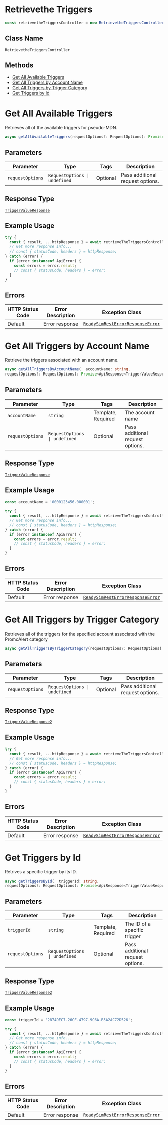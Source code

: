 # Retrievethe Triggers

```ts
const retrievetheTriggersController = new RetrievetheTriggersController(client);
```

## Class Name

`RetrievetheTriggersController`

## Methods

* [Get All Available Triggers](../../doc/controllers/retrievethe-triggers.md#get-all-available-triggers)
* [Get All Triggers by Account Name](../../doc/controllers/retrievethe-triggers.md#get-all-triggers-by-account-name)
* [Get All Triggers by Trigger Category](../../doc/controllers/retrievethe-triggers.md#get-all-triggers-by-trigger-category)
* [Get Triggers by Id](../../doc/controllers/retrievethe-triggers.md#get-triggers-by-id)


# Get All Available Triggers

Retrieves all of the available triggers for pseudo-MDN.

```ts
async getAllAvailableTriggers(requestOptions?: RequestOptions): Promise<ApiResponse<TriggerValueResponse>>
```

## Parameters

| Parameter | Type | Tags | Description |
|  --- | --- | --- | --- |
| `requestOptions` | `RequestOptions \| undefined` | Optional | Pass additional request options. |

## Response Type

[`TriggerValueResponse`](../../doc/models/trigger-value-response.md)

## Example Usage

```ts
try {
  const { result, ...httpResponse } = await retrieveTheTriggersController.getAllAvailableTriggers();
  // Get more response info...
  // const { statusCode, headers } = httpResponse;
} catch (error) {
  if (error instanceof ApiError) {
    const errors = error.result;
    // const { statusCode, headers } = error;
  }
}
```

## Errors

| HTTP Status Code | Error Description | Exception Class |
|  --- | --- | --- |
| Default | Error response | [`ReadySimRestErrorResponseError`](../../doc/models/ready-sim-rest-error-response-error.md) |


# Get All Triggers by Account Name

Retrieve the triggers associated with an account name.

```ts
async getAllTriggersByAccountName(  accountName: string,
requestOptions?: RequestOptions): Promise<ApiResponse<TriggerValueResponse>>
```

## Parameters

| Parameter | Type | Tags | Description |
|  --- | --- | --- | --- |
| `accountName` | `string` | Template, Required | The account name |
| `requestOptions` | `RequestOptions \| undefined` | Optional | Pass additional request options. |

## Response Type

[`TriggerValueResponse`](../../doc/models/trigger-value-response.md)

## Example Usage

```ts
const accountName = '0000123456-000001';

try {
  const { result, ...httpResponse } = await retrieveTheTriggersController.getAllTriggersByAccountName(accountName);
  // Get more response info...
  // const { statusCode, headers } = httpResponse;
} catch (error) {
  if (error instanceof ApiError) {
    const errors = error.result;
    // const { statusCode, headers } = error;
  }
}
```

## Errors

| HTTP Status Code | Error Description | Exception Class |
|  --- | --- | --- |
| Default | Error response | [`ReadySimRestErrorResponseError`](../../doc/models/ready-sim-rest-error-response-error.md) |


# Get All Triggers by Trigger Category

Retrieves all of the triggers for the specified account associated with the PromoAlert category

```ts
async getAllTriggersByTriggerCategory(requestOptions?: RequestOptions): Promise<ApiResponse<TriggerValueResponse2>>
```

## Parameters

| Parameter | Type | Tags | Description |
|  --- | --- | --- | --- |
| `requestOptions` | `RequestOptions \| undefined` | Optional | Pass additional request options. |

## Response Type

[`TriggerValueResponse2`](../../doc/models/trigger-value-response-2.md)

## Example Usage

```ts
try {
  const { result, ...httpResponse } = await retrieveTheTriggersController.getAllTriggersByTriggerCategory();
  // Get more response info...
  // const { statusCode, headers } = httpResponse;
} catch (error) {
  if (error instanceof ApiError) {
    const errors = error.result;
    // const { statusCode, headers } = error;
  }
}
```

## Errors

| HTTP Status Code | Error Description | Exception Class |
|  --- | --- | --- |
| Default | Error response | [`ReadySimRestErrorResponseError`](../../doc/models/ready-sim-rest-error-response-error.md) |


# Get Triggers by Id

Retrives a specific trigger by its ID.

```ts
async getTriggersById(  triggerId: string,
requestOptions?: RequestOptions): Promise<ApiResponse<TriggerValueResponse2>>
```

## Parameters

| Parameter | Type | Tags | Description |
|  --- | --- | --- | --- |
| `triggerId` | `string` | Template, Required | The ID of a specific trigger |
| `requestOptions` | `RequestOptions \| undefined` | Optional | Pass additional request options. |

## Response Type

[`TriggerValueResponse2`](../../doc/models/trigger-value-response-2.md)

## Example Usage

```ts
const triggerId = '2874DEC7-26CF-4797-9C6A-B5A2AC72D526';

try {
  const { result, ...httpResponse } = await retrieveTheTriggersController.getTriggersById(triggerId);
  // Get more response info...
  // const { statusCode, headers } = httpResponse;
} catch (error) {
  if (error instanceof ApiError) {
    const errors = error.result;
    // const { statusCode, headers } = error;
  }
}
```

## Errors

| HTTP Status Code | Error Description | Exception Class |
|  --- | --- | --- |
| Default | Error response | [`ReadySimRestErrorResponseError`](../../doc/models/ready-sim-rest-error-response-error.md) |

